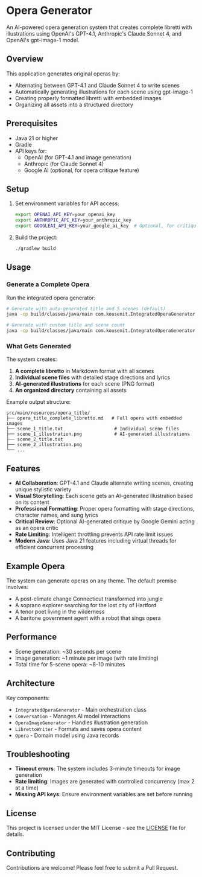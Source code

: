 # Opera Generator

An AI-powered opera generation system that creates complete libretti with illustrations using OpenAI's GPT-4.1, Anthropic's Claude Sonnet 4, and OpenAI's gpt-image-1 model.

## Overview

This application generates original operas by:
- Alternating between GPT-4.1 and Claude Sonnet 4 to write scenes
- Automatically generating illustrations for each scene using gpt-image-1
- Creating properly formatted libretti with embedded images
- Organizing all assets into a structured directory

## Prerequisites

- Java 21 or higher
- Gradle
- API keys for:
  - OpenAI (for GPT-4.1 and image generation)
  - Anthropic (for Claude Sonnet 4)
  - Google AI (optional, for opera critique feature)

## Setup

1. Set environment variables for API access:
   ```bash
   export OPENAI_API_KEY=your_openai_key
   export ANTHROPIC_API_KEY=your_anthropic_key
   export GOOGLEAI_API_KEY=your_google_ai_key  # Optional, for critique feature
   ```

2. Build the project:
   ```bash
   ./gradlew build
   ```

## Usage

### Generate a Complete Opera

Run the integrated opera generator:

```bash
# Generate with auto-generated title and 5 scenes (default)
java -cp build/classes/java/main com.kousenit.IntegratedOperaGenerator

# Generate with custom title and scene count
java -cp build/classes/java/main com.kousenit.IntegratedOperaGenerator "My Opera Title" 7
```

### What Gets Generated

The system creates:
1. **A complete libretto** in Markdown format with all scenes
2. **Individual scene files** with detailed stage directions and lyrics
3. **AI-generated illustrations** for each scene (PNG format)
4. **An organized directory** containing all assets

Example output structure:
```
src/main/resources/opera_title/
├── opera_title_complete_libretto.md   # Full opera with embedded images
├── scene_1_title.txt                   # Individual scene files
├── scene_1_illustration.png            # AI-generated illustrations
├── scene_2_title.txt
├── scene_2_illustration.png
└── ...
```

## Features

- **AI Collaboration**: GPT-4.1 and Claude alternate writing scenes, creating unique stylistic variety
- **Visual Storytelling**: Each scene gets an AI-generated illustration based on its content
- **Professional Formatting**: Proper opera formatting with stage directions, character names, and sung lyrics
- **Critical Review**: Optional AI-generated critique by Google Gemini acting as an opera critic
- **Rate Limiting**: Intelligent throttling prevents API rate limit issues
- **Modern Java**: Uses Java 21 features including virtual threads for efficient concurrent processing

## Example Opera

The system can generate operas on any theme. The default premise involves:
- A post-climate change Connecticut transformed into jungle
- A soprano explorer searching for the lost city of Hartford
- A tenor poet living in the wilderness
- A baritone government agent with a robot that sings opera

## Performance

- Scene generation: ~30 seconds per scene
- Image generation: ~1 minute per image (with rate limiting)
- Total time for 5-scene opera: ~8-10 minutes

## Architecture

Key components:
- `IntegratedOperaGenerator` - Main orchestration class
- `Conversation` - Manages AI model interactions
- `OperaImageGenerator` - Handles illustration generation
- `LibrettoWriter` - Formats and saves opera content
- `Opera` - Domain model using Java records

## Troubleshooting

- **Timeout errors**: The system includes 3-minute timeouts for image generation
- **Rate limiting**: Images are generated with controlled concurrency (max 2 at a time)
- **Missing API keys**: Ensure environment variables are set before running

## License

This project is licensed under the MIT License - see the [LICENSE](LICENSE) file for details.

## Contributing

Contributions are welcome! Please feel free to submit a Pull Request.